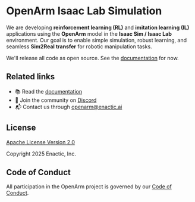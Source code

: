 # OpenArm Isaac Lab Simulation

We are developing **reinforcement learning (RL)** and **imitation learning (IL)** applications using the **OpenArm** model in the **Isaac Sim / Isaac Lab** environment. Our goal is to enable simple simulation, robust learning, and seamless **Sim2Real transfer** for robotic manipulation tasks.

We'll release all code as open source. See the [documentation](https://docs.openarm.dev/simulation/isaac-lab) for now.

## Related links

- 📚 Read the [documentation](https://docs.openarm.dev/simulation/isaac-lab)
- 💬 Join the community on [Discord](https://discord.gg/FsZaZ4z3We)
- 📬 Contact us through <openarm@enactic.ai>

## License

[Apache License Version 2.0](LICENSE.txt)

Copyright 2025 Enactic, Inc.

## Code of Conduct

All participation in the OpenArm project is governed by our [Code of Conduct](CODE_OF_CONDUCT.md).

